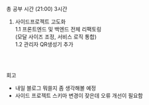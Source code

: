 총 공부 시간 (21:00) 3시간

1. 사이드프로젝트 고도화 <br />
1.1 프론트엔드 및 백엔드 전체 리팩토링 <br />
(모달 사이즈 조정, 서비스 로직 통합) <br />
1.2 관리자 QR생성기 추가 <br />




<br />
<br />

회고
- 내일 블로그 뭐쓸지 좀 생각해볼 예정
- 사이드 프로젝트 스키마 변경이 잦은데 오류 개선이 필요함

